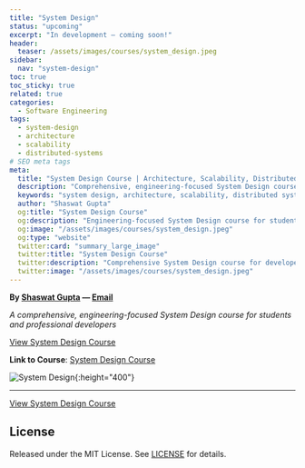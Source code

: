 ```yaml
---
title: "System Design"
status: "upcoming"
excerpt: "In development — coming soon!"
header:
  teaser: /assets/images/courses/system_design.jpeg
sidebar:
  nav: "system-design"
toc: true
toc_sticky: true
related: true
categories:
  - Software Engineering
tags:
  - system-design
  - architecture
  - scalability
  - distributed-systems
# SEO meta tags
meta:
  title: "System Design Course | Architecture, Scalability, Distributed Systems"
  description: "Comprehensive, engineering-focused System Design course for students and professional developers. Learn architecture, scalability, and distributed systems."
  keywords: "system design, architecture, scalability, distributed systems, software engineering, course"
  author: "Shaswat Gupta"
  og:title: "System Design Course"
  og:description: "Engineering-focused System Design course for students and professionals. Learn architecture and scalability."
  og:image: "/assets/images/courses/system_design.jpeg"
  og:type: "website"
  twitter:card: "summary_large_image"
  twitter:title: "System Design Course"
  twitter:description: "Comprehensive System Design course for developers and students."
  twitter:image: "/assets/images/courses/system_design.jpeg"
---
```


**By [Shaswat Gupta](https://www.linkedin.com/in/shaswat-gupta/) &mdash; [Email](mailto:shagupta@ethz.ch)**

_A comprehensive, engineering-focused System Design course for students and professional developers_

<a href="https://github.com/Shaswat-G/system-design" class="btn btn--primary" target="_blank" rel="noopener">View System Design Course</a>

**Link to Course**: [System Design Course](https://github.com/Shaswat-G/system-design)

![System Design](system_design.jpeg){:height="400"}

---

<a href="https://github.com/Shaswat-G/system-design" class="btn btn--primary" target="_blank" rel="noopener">View System Design Course</a>

## License

Released under the MIT License. See [LICENSE](/assets/files/MIT_License.md) for details.
